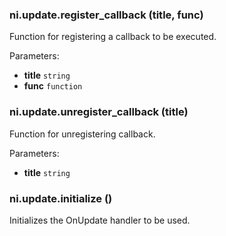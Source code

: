 ### ni.update.register_callback (title, func)

Function for registering a callback to be executed.

Parameters:
- **title** `string`
- **func** `function`

### ni.update.unregister_callback (title)

Function for unregistering callback.

Parameters:
- **title** `string`

### ni.update.initialize ()

Initializes the OnUpdate handler to be used.


